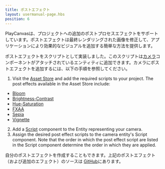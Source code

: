 ```yaml
---
title: ポストエフェクト
layout: usermanual-page.hbs
position: 6
---
```


PlayCanvasは、プロジェクトへの追加のポストプロセスエフェクトをサポートしています。ポストエフェクトは最終レンダリングされた画像を修正して、アプリケーションにより効果的なビジュアルを追加する簡単な方法を提供します。

ポストエフェクトをスクリプトとして実装しました。このスクリプトは[カメラ][1]コンポーネントがアタッチされているエンティティに追加できます。カメラにポストエフェクトを追加するには、以下の手順を参照してください。

1. Visit the [Asset Store][2] and add the required scripts to your project. The post effects available in the Asset Store include:
  * [Bloom][3]
  * [Brightness-Contrast][4]
  * [Hue-Saturation][5]
  * [FXAA][6]
  * [Sepia][7]
  * [Vignette][8]
2. Add a [Script][9] component to the Entity representing your camera.
3. Assign the desired post effect scripts to the camera entity's Script component. Note that the order in which the post effect script are listed in the Script component determine the order in which they are applied.

自分のポストエフェクトを作成することもできます。上記のポストエフェクト（および追加のエフェクト）のソースは [GitHub][10]にあります。

[1]: /user-manual/packs/components/camera
[2]: https://store.playcanvas.com/?tags=script
[3]: /user-manual/graphics/posteffects/bloom
[4]: /user-manual/graphics/posteffects/brightness_contrast
[5]: /user-manual/graphics/posteffects/hue_saturation
[6]: /user-manual/graphics/posteffects/fxaa
[7]: /user-manual/graphics/posteffects/sepia
[8]: /user-manual/graphics/posteffects/vignette
[9]: /user-manual/packs/components/script
[10]: https://github.com/playcanvas/engine/tree/master/scripts/posteffects

